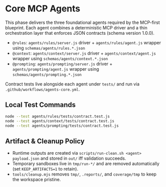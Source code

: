 # Core MCP Agents

This phase delivers the three foundational agents required by the MCP-first blueprint. Each agent combines a deterministic MCP driver and a thin orchestration layer that enforces JSON contracts (schema version 1.0.0).

- `@rules`: `agents/rules/server.js` driver + `agents/rules/agent.js` wrapper using `schemas/agents/rules.*.json`
- `@context`: `agents/context/server.js` driver + `agents/context/agent.js` wrapper using `schemas/agents/context.*.json`
- `@prompting`: `agents/prompting/server.js` driver + `agents/prompting/agent.js` wrapper using `schemas/agents/prompting.*.json`

Contract tests live alongside each agent under `tests/` and run via `.github/workflows/agents-core.yml`.

## Local Test Commands
```bash
node --test agents/rules/tests/contract.test.js
node --test agents/context/tests/contract.test.js
node --test agents/prompting/tests/contract.test.js
```

## Artifact & Cleanup Policy
- Runtime outputs are created via `scripts/run-clean.sh <agent> payload.json` and stored in `out/` iff validation succeeds.
- Temporary sandboxes live in `tmp/run-*/` and are removed automatically (set `KEEP_ARTIFACTS=1` to retain).
- `tools/cleanup.mjs` removes `tmp/`, `.reports/`, and `coverage/tmp` to keep the workspace pristine.
